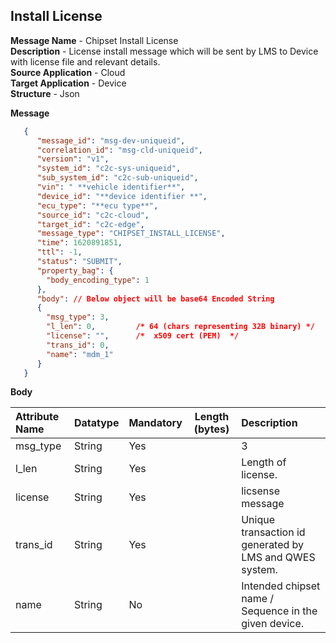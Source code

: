 ## Install License

**Message Name** - Chipset Install License <br>
**Description** - License install message which will be sent by LMS to Device with license file and relevant details.<br>
**Source Application** - Cloud<br>
**Target Application** - Device<br>
**Structure** - Json<br>

**Message**

```json
   {
      "message_id": "msg-dev-uniqueid",
      "correlation_id": "msg-cld-uniqueid",
      "version": "v1",
      "system_id": "c2c-sys-uniqueid",
      "sub_system_id": "c2c-sub-uniqueid",
      "vin": " **vehicle identifier**",
      "device_id": "**device identifier **",
      "ecu_type": "**ecu type**",
      "source_id": "c2c-cloud",
      "target_id": "c2c-edge",
      "message_type": "CHIPSET_INSTALL_LICENSE",
      "time": 1620891851,
      "ttl": -1,
      "status": "SUBMIT",
      "property_bag": {
        "body_encoding_type": 1
      },
      "body": // Below object will be base64 Encoded String
      {
        "msg_type": 3,
        "l_len": 0,         /* 64 (chars representing 32B binary) */
        "license": "",      /*  x509 cert (PEM) ​ */
        "trans_id": 0,
        "name": "mdm_1"
      }
   }
```

**Body**

|Attribute Name|Datatype|Mandatory| Length (bytes) |Description|
| :------------- | :------------ |:------------ |:------------: |:------------ |
|msg_type|String|Yes| | 3 |
|l_len|String|Yes| |Length of license.|
|license|String|Yes| |licsense message |
|trans_id|String|Yes| |Unique transaction id generated by LMS and QWES system.|
|name|String|No| |Intended chipset name / Sequence in the given device.|
